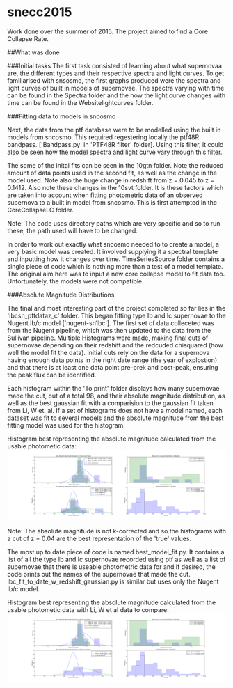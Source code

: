 # snecc2015
Work done over the summer of 2015. The project aimed to find a Core Collapse Rate.

##What was done


###Initial tasks
The first task consisted of learning about what supernovaa are, the different types and their respective spectra and light curves. To get familiarised with snsosmo, the first graphs produced were the spectra and light curves of built in models of supernovae. The spectra varying with time can be found in the Spectra folder and the how the light curve changes with time can be found in the Websitelightcurves folder. 

###Fitting data to models in sncosmo

Next, the data from the ptf database were to be modelled using the built in models from sncosmo. This required regestering locally the ptf48R bandpass. ['Bandpass.py' in 'PTF48R filter' folder]. Using this filter, it could also be seen how the model spectra and light curve vary through this filter. 

The some of the inital fits can be seen in the 10gtn folder. Note the reduced amount of data points used in the second fit, as well as the change in the model used. Note also the huge change in redshift from z = 0.045 to z = 0.1412. Also note these changes in the 10svt folder. It is these factors which are taken into account when fitting photometric data of an observed supernova to a built in model from sncosmo. This is first attempted in the CoreCollapseLC folder. 

Note: The code uses directory paths which are very specific and so to run these, the path used will have to be changed. 

In order to work out exactly what sncosmo needed to to create a model, a very basic model was created. It involved supplying it a spectral template and inputting how it changes over time. TimeSeriesSource folder contains a single piece of code which is nothing more than a test of a model template. The original aim here was to input a new core collapse model to fit data too. Unfortunately, the models were not compatible. 

###Absolute Magnitude Distributions

The final and most interesting part of the project completed so far lies in the 'Ibcsn\_pftdataz\_c' folder. This began fitting type Ib and Ic supernovae to the Nugent Ib/c model ['nugent-sn1bc']. The first set of data colleceted was from the Nugent pipeline, which was then updated to the data from the Sullivan pipeline. Multiple Histograms were made, making final cuts of supernovae depending on their redshift and the redcuded chisquared (how well the model fit the data). Initial cuts rely on the data for a supernova having enough data points in the right date range (the year of explostion) and that there is at least one data point pre-prek and post-peak, ensuring the peak flux can be identified. 

Each histogram within the 'To print' folder displays how many supernovae made the cut, out of a total 98, and their absolute magnitude distribution, as well as the best gaussian fit with a comparision to the gaussian fit taken from Li, W et. al. If a set of histograms does not have a model named, each dataset was fit to several models and the absolute magnitude from the best fitting model was used for the histogram. 

Histogram best representing the absolute magnitude calculated from the usable photometic data:
![alt text](https://github.com/FlorenceConcepcion/snecc2015/blob/master/Ibcsn_pftdata_c/Sullivan_pipeline/Updated_dataset/To%20print/bestfit_eachsn004.png)


Note: The absolute magnitude is not k-corrected and so the histograms with a cut of z = 0.04 are the best representation of the 'true' values.  

The most up to date piece of code is named best\_model\_fit.py. It contains a list of all the type Ib and Ic supernovae recorded using ptf as well as a list of supernovae that there is useable photometric data for and if desired, the code prints out the names of the supernovae that made the cut. Ibc\_fit\_to\_date\_w\_redshift\_gaussian.py is similar but uses only the Nugent Ib/c model. 

Histogram best representing the absolute magnitude calculated from the usable photometic data with Li, W et al data to compare:
![alt text](https://github.com/FlorenceConcepcion/snecc2015/blob/master/Ibcsn_pftdata_c/Sullivan_pipeline/Updated_dataset/To%20print/Lietal.png)


